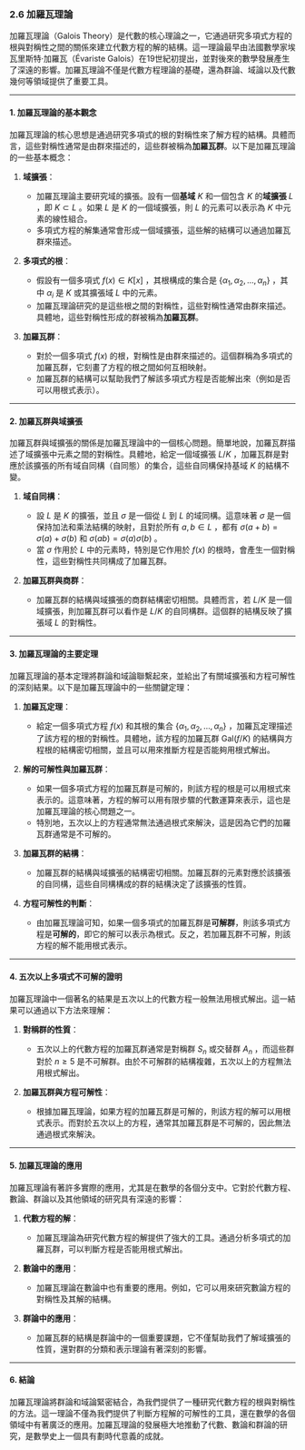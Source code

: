### 2.6 加羅瓦理論

加羅瓦理論（Galois Theory）是代數的核心理論之一，它通過研究多項式方程的根與對稱性之間的關係來建立代數方程的解的結構。這一理論最早由法國數學家埃瓦里斯特·加羅瓦（Évariste Galois）在19世紀初提出，並對後來的數學發展產生了深遠的影響。加羅瓦理論不僅是代數方程理論的基礎，還為群論、域論以及代數幾何等領域提供了重要工具。

---

#### 1. 加羅瓦理論的基本觀念

加羅瓦理論的核心思想是通過研究多項式的根的對稱性來了解方程的結構。具體而言，這些對稱性通常是由群來描述的，這些群被稱為**加羅瓦群**。以下是加羅瓦理論的一些基本概念：

1. **域擴張**：
   - 加羅瓦理論主要研究域的擴張。設有一個**基域**  $`K`$  和一個包含  $`K`$  的**域擴張**  $`L`$ ，即  $`K \subset L`$ 。如果  $`L`$  是  $`K`$  的一個域擴張，則  $`L`$  的元素可以表示為  $`K`$  中元素的線性組合。
   - 多項式方程的解集通常會形成一個域擴張，這些解的結構可以通過加羅瓦群來描述。

2. **多項式的根**：
   - 假設有一個多項式  $`f(x) \in K[x]`$ ，其根構成的集合是  $`\{ \alpha_1, \alpha_2, \dots, \alpha_n \}`$ ，其中  $`\alpha_i`$  是  $`K`$  或其擴張域  $`L`$  中的元素。
   - 加羅瓦理論研究的是這些根之間的對稱性，這些對稱性通常由群來描述。具體地，這些對稱性形成的群被稱為**加羅瓦群**。

3. **加羅瓦群**：
   - 對於一個多項式  $`f(x)`$  的根，對稱性是由群來描述的。這個群稱為多項式的加羅瓦群，它刻畫了方程的根之間如何互相映射。
   - 加羅瓦群的結構可以幫助我們了解該多項式方程是否能解出來（例如是否可以用根式表示）。

---

#### 2. 加羅瓦群與域擴張

加羅瓦群與域擴張的關係是加羅瓦理論中的一個核心問題。簡單地說，加羅瓦群描述了域擴張中元素之間的對稱性。具體地，給定一個域擴張  $`L/K`$ ，加羅瓦群是對應於該擴張的所有域自同構（自同態）的集合，這些自同構保持基域  $`K`$  的結構不變。

1. **域自同構**：
   - 設  $`L`$  是  $`K`$  的擴張，並且  $`\sigma`$  是一個從  $`L`$  到  $`L`$  的域同構。這意味著  $`\sigma`$  是一個保持加法和乘法結構的映射，且對於所有  $`a, b \in L`$ ，都有  $`\sigma(a+b) = \sigma(a) + \sigma(b)`$  和  $`\sigma(ab) = \sigma(a)\sigma(b)`$ 。
   - 當  $`\sigma`$  作用於  $`L`$  中的元素時，特別是它作用於  $`f(x)`$  的根時，會產生一個對稱性，這些對稱性共同構成了加羅瓦群。

2. **加羅瓦群與商群**：
   - 加羅瓦群的結構與域擴張的商群結構密切相關。具體而言，若  $`L/K`$  是一個域擴張，則加羅瓦群可以看作是  $`L/K`$  的自同構群。這個群的結構反映了擴張域  $`L`$  的對稱性。

---

#### 3. 加羅瓦理論的主要定理

加羅瓦理論的基本定理將群論和域論聯繫起來，並給出了有關域擴張和方程可解性的深刻結果。以下是加羅瓦理論中的一些關鍵定理：

1. **加羅瓦定理**：
   - 給定一個多項式方程  $`f(x)`$  和其根的集合  $`\{ \alpha_1, \alpha_2, \dots, \alpha_n \}`$ ，加羅瓦定理描述了該方程的根的對稱性。具體地，該方程的加羅瓦群  $`\text{Gal}(f/K)`$  的結構與方程根的結構密切相關，並且可以用來推斷方程是否能夠用根式解出。

2. **解的可解性與加羅瓦群**：
   - 如果一個多項式方程的加羅瓦群是可解的，則該方程的根是可以用根式來表示的。這意味著，方程的解可以用有限步驟的代數運算來表示，這也是加羅瓦理論的核心問題之一。
   - 特別地，五次以上的方程通常無法通過根式來解決，這是因為它們的加羅瓦群通常是不可解的。

3. **加羅瓦群的結構**：
   - 加羅瓦群的結構與域擴張的結構密切相關。加羅瓦群的元素對應於該擴張的自同構，這些自同構構成的群的結構決定了該擴張的性質。

4. **方程可解性的判斷**：
   - 由加羅瓦理論可知，如果一個多項式的加羅瓦群是**可解群**，則該多項式方程是**可解的**，即它的解可以表示為根式。反之，若加羅瓦群不可解，則該方程的解不能用根式表示。

---

#### 4. 五次以上多項式不可解的證明

加羅瓦理論中一個著名的結果是五次以上的代數方程一般無法用根式解出。這一結果可以通過以下方法來理解：

1. **對稱群的性質**：
   - 五次以上的代數方程的加羅瓦群通常是對稱群  $`S_n`$  或交替群  $`A_n`$ ，而這些群對於  $`n \geq 5`$  是不可解群。由於不可解群的結構複雜，五次以上的方程無法用根式解出。

2. **加羅瓦群與方程可解性**：
   - 根據加羅瓦理論，如果方程的加羅瓦群是可解的，則該方程的解可以用根式表示。而對於五次以上的方程，通常其加羅瓦群是不可解的，因此無法通過根式來解決。

---

#### 5. 加羅瓦理論的應用

加羅瓦理論有著許多實際的應用，尤其是在數學的各個分支中。它對於代數方程、數論、群論以及其他領域的研究具有深遠的影響：

1. **代數方程的解**：
   - 加羅瓦理論為研究代數方程的解提供了強大的工具。通過分析多項式的加羅瓦群，可以判斷方程是否能用根式解出。

2. **數論中的應用**：
   - 加羅瓦理論在數論中也有重要的應用。例如，它可以用來研究數論方程的對稱性及其解的結構。

3. **群論中的應用**：
   - 加羅瓦群的結構是群論中的一個重要課題，它不僅幫助我們了解域擴張的性質，還對群的分類和表示理論有著深刻的影響。

---

#### 6. 結論

加羅瓦理論將群論和域論緊密結合，為我們提供了一種研究代數方程的根與對稱性的方法。這一理論不僅為我們提供了判斷方程解的可解性的工具，還在數學的各個領域中有著廣泛的應用。加羅瓦理論的發展極大地推動了代數、數論和群論的研究，是數學史上一個具有劃時代意義的成就。